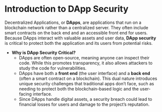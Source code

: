 # Introduction to DApp Security

Decentralized Applications, or **DApps**, are applications that run on a blockchain network rather than a centralized server. They often include smart contracts on the back end and an accessible front end for users. Because DApps interact with valuable assets and user data, **DApp security** is critical to protect both the application and its users from potential risks.

* **Why is DApp Security Critical?**
  * DApps are often open-source, meaning anyone can inspect their code. While this promotes transparency, it also allows attackers to study the code for vulnerabilities.
  * DApps have both a **front end** (the user interface) and a **back end** (often a smart contract on a blockchain). This dual nature introduces unique security challenges that traditional apps don’t face, such as needing to protect both the blockchain-based logic and the user-facing interface.
  * Since DApps handle digital assets, a security breach could lead to financial losses for users and damage to the project’s reputation.
